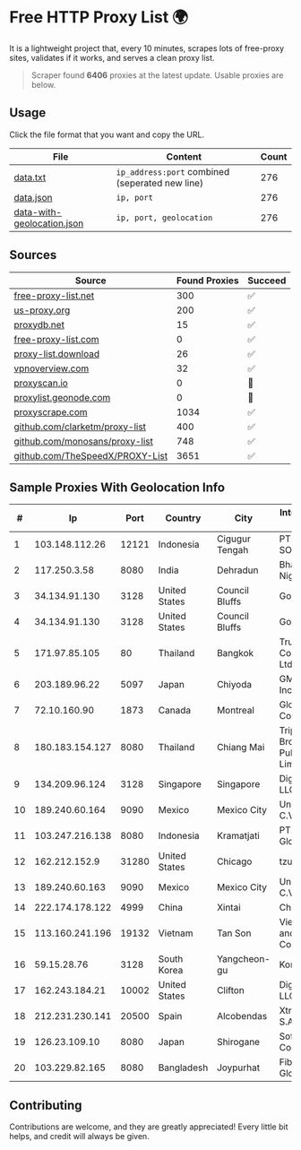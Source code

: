 
# Free HTTP Proxy List 🌍

It is a lightweight project that, every 10 minutes, scrapes lots of free-proxy sites, validates if it works, and serves a clean proxy list.


> Scraper found **6406** proxies at the latest update. Usable proxies are below.

## Usage

Click the file format that you want and copy the URL.


|File|Content|Count|
|----|-------|-----|
|[data.txt](https://raw.githubusercontent.com/themiralay/Proxy-List-World/master/data.txt)|`ip_address:port` combined (seperated new line)|276|
|[data.json](https://raw.githubusercontent.com/themiralay/Proxy-List-World/master/data.json)|`ip, port`|276|
|[data-with-geolocation.json](https://raw.githubusercontent.com/themiralay/Proxy-List-World/master/data-with-geolocation.json)|`ip, port, geolocation`|276|

## Sources

|Source|Found Proxies|Succeed|
|------|-------------|-------|
|[free-proxy-list.net](https://free-proxy-list.net)|300|✅|
|[us-proxy.org](https://www.us-proxy.org)|200|✅|
|[proxydb.net](http://proxydb.net)|15|✅|
|[free-proxy-list.com](https://free-proxy-list.com/?page=&port=&type%5B%5D=http&type%5B%5D=https&up_time=0&search=Search)|0|✅|
|[proxy-list.download](https://www.proxy-list.download/HTTP)|26|✅|
|[vpnoverview.com](https://vpnoverview.com/privacy/anonymous-browsing/free-proxy-servers)|32|✅|
|[proxyscan.io](https://www.proxyscan.io)|0|🚫|
|[proxylist.geonode.com](https://proxylist.geonode.com/api/proxy-list?limit=300&page=1&sort_by=lastChecked&sort_type=desc&protocols=http,https)|0|🚫|
|[proxyscrape.com](https://api.proxyscrape.com/v2/?request=displayproxies&protocol=http&timeout=10000&country=all&ssl=all&anonymity=all)|1034|✅|
|[github.com/clarketm/proxy-list](https://raw.githubusercontent.com/clarketm/proxy-list/master/proxy-list-raw.txt)|400|✅|
|[github.com/monosans/proxy-list](https://raw.githubusercontent.com/monosans/proxy-list/main/proxies/http.txt)|748|✅|
|[github.com/TheSpeedX/PROXY-List](https://raw.githubusercontent.com/TheSpeedX/PROXY-List/master/http.txt)|3651|✅|


## Sample Proxies With Geolocation Info

|#|Ip|Port|Country|City|Internet Service Provider|
|-|--|----|-------|----|-------------------------|
|1|103.148.112.26|12121|Indonesia|Cigugur Tengah|PT. FORIT ASTA SOLUSINDO|
|2|117.250.3.58|8080|India|Dehradun|Bharat Sanchar Nigam Ltd|
|3|34.134.91.130|3128|United States|Council Bluffs|Google LLC|
|4|34.134.91.130|3128|United States|Council Bluffs|Google LLC|
|5|171.97.85.105|80|Thailand|Bangkok|True Internet Corporation CO. Ltd.|
|6|203.189.96.22|5097|Japan|Chiyoda|GMO Internet, Inc|
|7|72.10.160.90|1873|Canada|Montreal|GloboTech Communications|
|8|180.183.154.127|8080|Thailand|Chiang Mai|Triple T Broadband Public Company Limited|
|9|134.209.96.124|3128|Singapore|Singapore|DigitalOcean, LLC|
|10|189.240.60.164|9090|Mexico|Mexico City|Uninet S.A. de C.V.|
|11|103.247.216.138|8080|Indonesia|Kramatjati|PT. Parsaoran Global Datatrans|
|12|162.212.152.9|31280|United States|Chicago|tzulo, inc.|
|13|189.240.60.163|9090|Mexico|Mexico City|Uninet S.A. de C.V.|
|14|222.174.178.122|4999|China|Xintai|Chinanet|
|15|113.160.241.196|19132|Vietnam|Tan Son|VietNam Post and Telecom Corporation|
|16|59.15.28.76|3128|South Korea|Yangcheon-gu|Korea Telecom|
|17|162.243.184.21|10002|United States|Clifton|DigitalOcean, LLC|
|18|212.231.230.141|20500|Spain|Alcobendas|Xtra Telecom S.A|
|19|126.23.109.10|8080|Japan|Shirogane|Softbank BB Corp.|
|20|103.229.82.165|8080|Bangladesh|Joypurhat|Fiber@Home Global Limited|



## Contributing

Contributions are welcome, and they are greatly appreciated! Every
little bit helps, and credit will always be given.

